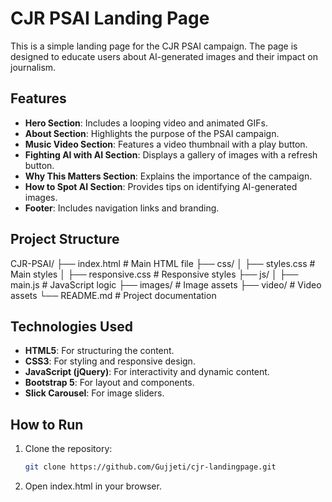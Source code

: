 # CJR PSAI Landing Page

This is a simple landing page for the CJR PSAI campaign. The page is designed to educate users about AI-generated images and their impact on journalism.

## Features

- **Hero Section**: Includes a looping video and animated GIFs.
- **About Section**: Highlights the purpose of the PSAI campaign.
- **Music Video Section**: Features a video thumbnail with a play button.
- **Fighting AI with AI Section**: Displays a gallery of images with a refresh button.
- **Why This Matters Section**: Explains the importance of the campaign.
- **How to Spot AI Section**: Provides tips on identifying AI-generated images.
- **Footer**: Includes navigation links and branding.

## Project Structure
CJR-PSAI/ ├── index.html # Main HTML file ├── css/ │ ├── styles.css # Main styles │ ├── responsive.css # Responsive styles ├── js/ │ ├── main.js # JavaScript logic ├── images/ # Image assets ├── video/ # Video assets └── README.md # Project documentation


## Technologies Used

- **HTML5**: For structuring the content.
- **CSS3**: For styling and responsive design.
- **JavaScript (jQuery)**: For interactivity and dynamic content.
- **Bootstrap 5**: For layout and components.
- **Slick Carousel**: For image sliders.

## How to Run

1. Clone the repository:
   ```bash
   git clone https://github.com/Gujjeti/cjr-landingpage.git
2. Open index.html in your browser.
